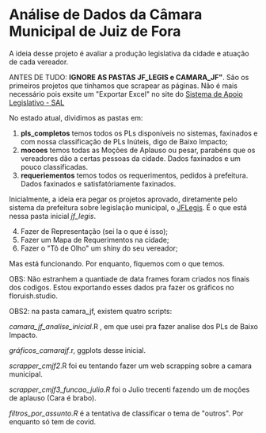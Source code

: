 # Análise de Dados da Câmara Municipal de Juiz de Fora 

A ideia desse projeto é avaliar a produção legislativa da cidade e atuação de cada vereador.

ANTES DE TUDO: **IGNORE AS PASTAS JF_LEGIS e CAMARA_JF"**. São os primeiros projetos que tinhamos que scrapear as páginas. Não é mais necessário pois exsite um "Exportar Excel" no site do [Sistema de Apoio Legislativo - SAL](http://www.camarajf.mg.gov.br/sal/)

No estado atual, dividimos as pastas em:

1) __pls_completos__ temos todos os PLs disponíveis no sistemas, faxinados e com nossa classificação de PLs Inúteis, digo de Baixo Impacto;
2) __mocoes__ temos todas as Moções de Aplauso ou pesar, parabéns que os vereadores dão a certas pessoas da cidade. Dados faxinados e um pouco classificadas.
3) __requeriementos__ temos todos os requerimentos, pedidos à prefeitura. Dados faxinados e satisfatóriamente faxinados.

Inicialmente, a ideia era pegar os projetos aprovado, diretamente pelo sistema da prefeitura sobre legislação municipal, o [JFLegis](https://jflegis.pjf.mg.gov.br/indexConsulta.php#tbr). É o que está nessa pasta inicial _jf_legis_.

4) Fazer de Representação (sei la o que é isso);
5) Fazer um Mapa de Requerimentos na cidade;
6) Fazer o "Tô de Olho" um shiny do seu vereador;

Mas está funcionando. Por enquanto, fiquemos com o que temos.

OBS: Não estranhem a quantiade de data frames foram criados nos finais dos codigos. Estou exportando esses dados pra fazer os gráficos no floruish.studio.

OBS2: na pasta camara_jf, existem quatro scripts:

*camara_jf_analise_inicial*.R , em que usei pra fazer analise dos PLs de Baixo Impacto. 

*gráficos_camarajf*.r, ggplots desse inicial. 

*scrapper_cmjf2*.R foi eu tentando fazer um web scrapping sobre a camara municipal. 

*scrapper_cmjf3_funcao_julio.R* foi o Julio trecenti fazendo um de moções de aplauso (Cara é brabo). 

*filtros_por_assunto.R* é a tentativa de classificar o tema de "outros". Por enquanto só tem de covid.
